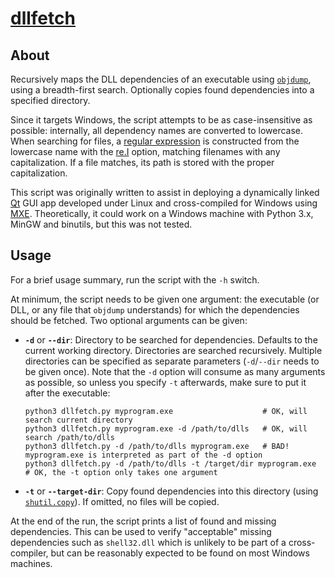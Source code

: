 # [dllfetch](https://github.com/zedxxx/dllfetch)

## About
Recursively maps the DLL dependencies of an executable using [`objdump`][objdump], using a breadth-first search. Optionally copies found dependencies into a specified directory.

Since it targets Windows, the script attempts to be as case-insensitive as possible: internally, all dependency names are converted to lowercase. When searching for files, a [regular expression][re] is constructed from the lowercase name with the [re.I][ignore] option, matching filenames with any capitalization. If a file matches, its path is stored with the proper capitalization.

This script was originally written to assist in deploying a dynamically linked [Qt][qt] GUI app developed under Linux and cross-compiled for Windows using [MXE][mxe]. Theoretically, it could work on a Windows machine with Python 3.x, MinGW and binutils, but this was not tested.

## Usage
For a brief usage summary, run the script with the `-h` switch.

At minimum, the script needs to be given one argument: the executable (or DLL, or any file that `objdump` understands) for which the dependencies should be fetched. Two optional arguments can be given:
 - **`-d`** or **`--dir`**: Directory to be searched for dependencies. Defaults to the current working directory. Directories are searched recursively. Multiple directories can be specified as separate parameters (`-d`/`--dir` needs to be given once). Note that the `-d` option will consume as many arguments as possible, so unless you specify `-t` afterwards, make sure to put it after the executable:
 
   ```
   python3 dllfetch.py myprogram.exe                    # OK, will search current directory
   python3 dllfetch.py myprogram.exe -d /path/to/dlls   # OK, will search /path/to/dlls
   python3 dllfetch.py -d /path/to/dlls myprogram.exe   # BAD! myprogram.exe is interpreted as part of the -d option
   python3 dllfetch.py -d /path/to/dlls -t /target/dir myprogram.exe    # OK, the -t option only takes one argument
   ```
   
 - **`-t`** or **`--target-dir`**: Copy found dependencies into this directory (using [`shutil.copy`][copy]). If omitted, no files will be copied.

At the end of the run, the script prints a list of found and missing dependencies. This can be used to verify "acceptable" missing dependencies such as `shell32.dll` which is unlikely to be part of a cross-compiler, but can be reasonably expected to be found on most Windows machines.

[objdump]: http://sourceware.org/binutils/docs/binutils/objdump.html
[re]: http://docs.python.org/3.5/library/re.html
[ignore]: http://docs.python.org/3.5/library/re.html#re.I
[copy]: http://docs.python.org/3.5/library/shutil.html#shutil.copy
[qt]: http://www.qt.io/
[mxe]: http://mxe.cc/
